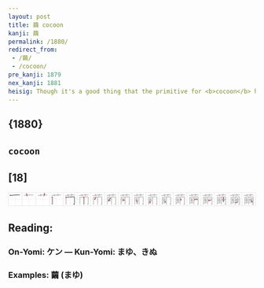 ```yaml
---
layout: post
title: 繭 cocoon
kanji: 繭
permalink: /1880/
redirect_from:
 - /繭/
 - /cocoon/
pre_kanji: 1879
nex_kanji: 1881
heisig: Though it's a good thing that the primitive for <b>cocoon</b> has been radically abbreviated from this, its full form as a kanji, the story it holds is a charming one. The silkworm (<i>insect</i>) eats the leaves of the mulberry bush (the <i>flowers</i>), digests them and transforms them into <i>thread</i> with which it spins about itself, in mystic wisdom, its own coffin (the <i>hood</i>). The dividing line that separates the two elements helps the picture of the little worm cutting itself off from contact with the outside world, but as a character stroke, it is a clear exception.
---
```


## {1880}

## `cocoon`

## [18]

<div class="stroke"><img src="../images/E7B9AD.png" /></div>

## Reading:

### On-Yomi: ケン &mdash; Kun-Yomi: まゆ、きぬ

### Examples: 繭 (まゆ)
